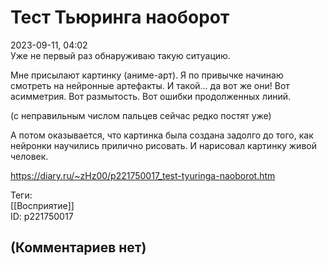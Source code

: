 Тест Тьюринга наоборот
======================

  
2023-09-11, 04:02  
 Уже не первый раз обнаруживаю такую ситуацию.   
   
 Мне присылают картинку (аниме-арт). Я по привычке начинаю смотреть на нейронные артефакты. И такой... да вот же они! Вот асимметрия. Вот размытость. Вот ошибки продолженных линий.   
   
 (с неправильным числом пальцев сейчас редко постят уже)   
   
 А потом оказывается, что картинка была создана задолго до того, как нейронки научились прилично рисовать. И нарисовал картинку живой человек.   
  
<https://diary.ru/~zHz00/p221750017_test-tyuringa-naoborot.htm>  
  
Теги:  
[[Восприятие]]  
ID: p221750017  


(Комментариев нет)
------------------